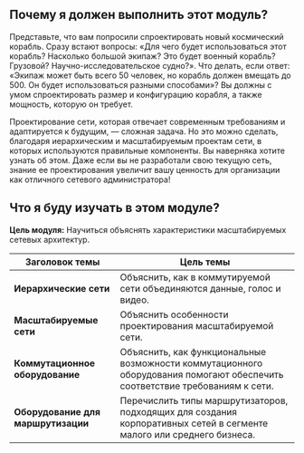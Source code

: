 <!-- 11.0.1 -->
##  Почему я должен выполнить этот модуль?

Представьте, что вам попросили спроектировать новый космический корабль. Сразу встают вопросы: «Для чего будет использоваться этот корабль? Насколько большой экипаж? Это будет военный корабль? Грузовой? Научно-исследовательское судно?». Что делать, если ответ: «Экипаж может быть всего 50 человек, но корабль должен вмещать до 500. Он будет использоваться разными способами»? Вы должны с умом спроектировать размер и конфигурацию корабля, а также мощность, которую он требует.

Проектирование сети, которая отвечает современным требованиям и адаптируется к будущим, — сложная задача. Но это можно сделать, благодаря иерархическим и масштабируемым проектам сети, в которых используются правильные компоненты. Вы наверняка хотите узнать об этом. Даже если вы не разработали свою текущую сеть, знание ее проектирования увеличит вашу ценность для организации как отличного сетевого администратора!

<!-- 11.0.2 -->
##  Что я буду изучать в этом модуле?

**Цель модуля:** Научиться объяснять характеристики масштабируемых сетевых архитектур.

| **Заголовок темы** | **Цель темы** |
| --- | --- |
| **Иерархические сети** | Объяснить, как в коммутируемой сети объединяются данные, голос и видео. |
| **Масштабируемые сети** | Объяснить особенности проектирования масштабируемой сети. |
| **Коммутационное оборудование** | Объяснить, как функциональные возможности коммутационного оборудования помогают обеспечить соответствие требованиям к сети. |
| **Оборудование для маршрутизации** | Перечислить типы маршрутизаторов, подходящих для создания корпоративных сетей в сегменте малого или среднего бизнеса. |

